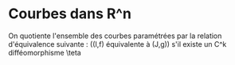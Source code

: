# Courbes dans R^n

On quotiente l'ensemble des courbes paramétrées par la relation d'équivalence suivante :
\((I,f) équivalente à (J,g)\) s'il existe un C^k difféomorphisme \teta
